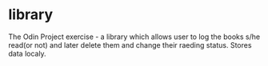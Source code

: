 # library

The Odin Project exercise - a library which allows user to log the books s/he read(or not) and later delete them and change their raeding status.
Stores data localy.